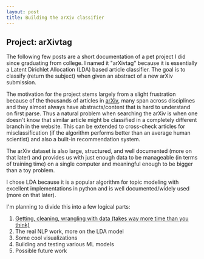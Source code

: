 ```yaml
---
layout: post
title: Building the arXiv classifier
---
```


## Project: arXivtag

The following few posts are a short documentation of a pet project I did since graduating from college. I named it "arXivtag" because it is essentially a Latent Dirichlet Allocation (LDA) based article classifier. The goal is to classify (return the subject) when given an abstract of a new arXiv submission.

The motivation for the project stems largely from a slight frustration because of the thousands of articles in [arXiv](https://arxiv.org/), many span across disciplines and they almost always have abstracts/content that is hard to understand on first parse. Thus a natural problem when searching the arXiv is when one doesn't know that similar article might be classified in a completely different branch in the website. This can be extended to cross-check articles for misclassification (if the algorithm performs better than an average human scientist) and also a built-in recommendation system.

The arXiv dataset is also large, structured, and well documented (more on that later) and provides us with just enough data to be manageable (in terms of training time) on a single computer and meaningful enough to be bigger than a toy problem.

I chose LDA because it is a popular algorithm for topic modeling with excellent implementations in python and is well documented/widely used (more on that later). 

I'm planning to divide this into a few logical parts:
1. [Getting, cleaning, wrangling with data (takes way more time than you think)](http://seanpan.me/arXivtag1/)
2. The real NLP work, more on the LDA model
3. Some cool visualizations
4. Building and testing various ML models 
5. Possible future work


